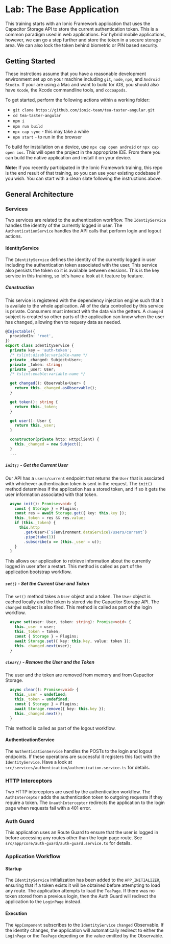 # Lab: The Base Application

This training starts with an Ionic Framework application that uses the Capacitor Storage API to store the current authentication token. This is a common paradigm used in web applications. For hybrid mobile applications, however, we can go a step further and store the token in a secure storage area. We can also lock the token behind biometric or PIN based security.

## Getting Started

These instrctions assume that you have a reasonable development environment set up on your machine including `git`, `node`, `npm`, and `Android Studio`. If your are using a Mac and want to build for iOS, you should also have `Xcode`, the Xcode commandline tools, and `cocoapods`.

To get started, perform the following actions within a working folder:

- `git clone https://github.com/ionic-team/tea-taster-angular.git`
- `cd tea-taster-angular`
- `npm i`
- `npm run build`
- `npx cap sync` - this may take a while
- `npm start` - to run in the browser

To build for installation on a device, use `npx cap open android` or `npx cap open ios`. This will open the project in the appropriate IDE. From there you can build the native application and install it on your device.

**Note:** If you recently participated in the Ionic Framework training, this repo is the end result of that training, so you can use your existing codebase if you wish. You can start with a clean slate following the instructions above.

## General Architecture

### Services

Two services are related to the authentication workflow. The `IdentiyService` handles the identity of the currently logged in user. The `AuthenticationService` handles the API calls that perform login and logout actions.

#### IdentityService

The `IdentityService` defines the identity of the currently logged in user including the authentication token associated with the user. This service also persists the token so it is available between sessions. This is the key service in this training, so let's have a look at it feature by feature.

##### Construction

This service is registered with the dependency injection engine such that it is availale to the whole application. All of the data controlled by this service is private. Consumers must interact with the data via the getters. A `changed` subject is created so other parts of the application can know when the user has changed, allowing then to requery data as needed.

```TypeScript
@Injectable({
  providedIn: 'root',
})
export class IdentityService {
  private key = 'auth-token';
  /* tslint:disable:variable-name */
  private _changed: Subject<User>;
  private _token: string;
  private _user: User;
  /* tslint:enable:variable-name */

  get changed(): Observable<User> {
    return this._changed.asObservable();
  }

  get token(): string {
    return this._token;
  }

  get user(): User {
    return this._user;
  }

  constructor(private http: HttpClient) {
    this._changed = new Subject();
  }
  ...
```

##### `init()` - Get the Current User

Our API has a `users/current` endpoint that returns the `User` that is assciated with whichever authentication token is sent in the request. The `init()` method determines if the application has a stored token, and if so it gets the user information associated with that token.

```TypeScript
  async init(): Promise<void> {
    const { Storage } = Plugins;
    const res = await Storage.get({ key: this.key });
    this._token = res && res.value;
    if (this._token) {
      this.http
        .get<User>(`${environment.dataService}/users/current`)
        .pipe(take(1))
        .subscribe(u => (this._user = u));
    }
  }
```

This allows our application to retrieve information about the currently logged in user after a restart. This method is called as part of the application bootstrap workflow.

##### `set()` - Set the Current User and Token

The `set()` method takes a `User` object and a token. The `User` object is cached locally and the token is stored via the Capacitor Storage API. The `changed` subject is also fired. This method is called as part of the login workflow.

```TypeScript
  async set(user: User, token: string): Promise<void> {
    this._user = user;
    this._token = token;
    const { Storage } = Plugins;
    await Storage.set({ key: this.key, value: token });
    this._changed.next(user);
  }
```

##### `clear()` - Remove the User and the Token

The user and the token are removed from memory and from Capacitor Storage.

```TypeScript
  async clear(): Promise<void> {
    this._user = undefined;
    this._token = undefined;
    const { Storage } = Plugins;
    await Storage.remove({ key: this.key });
    this._changed.next();
  }
```

This method is called as part of the logout workflow.

#### AuthenticationService

The `AuthenticationService` handles the POSTs to the login and logout endpoints. If these operations are successful it registers this fact with the `IdentityService`. Have a look at `src/services/authentication/authentication.service.ts` for details.

### HTTP Interceptors

Two HTTP interceptors are used by the authentication workflow. The `AuthInterceptor` adds the authentication token to outgoing requests if they require a token. The `UnauthInterceptor` redirects the application to the login page when requests fail with a 401 error.

### Auth Guard

This application uses an Route Guard to ensure that the user is logged in before accessing any routes other than the login page route. See `src/app/core/auth-guard/auth-guard.service.ts` for details.

### Application Workflow

#### Startup

The `IdentityService` initialization has been added to the `APP_INITIALIZER`, ensuring that if a token exists it will be obtained before attempting to load any route. The application attempts to load the `TeaPage`. If there was no token stored from a previous login, then the Auth Guard will redirect the application to the `LoginPage` instead.

#### Execution

The `AppComponent` subscribes to the `IdentityService` `changed` Observable. If the identity changes, the application will automatically redirect to either the `LoginPage` or the `TeaPage` depeding on the value emitted by the Observable.
